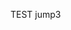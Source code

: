 <script language="javascript">
if (window.webkit) {
                window.webkit.messageHandlers.JShandle.postMessage('okex://metaX/dapp/details?dappUrl=https://opensea.io');
            }
  alert("test")
  window.location.href=’okex://metaX/dapp/details?dappUrl=https://opensea.io‘</script>
<!-- <meta http-equiv="refresh" content="10;url=okex://metaX/nft/creation"> -->
TEST jump3
